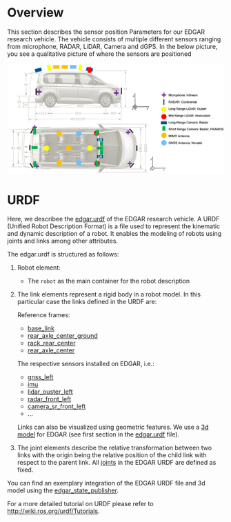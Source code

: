# Overview
This section describes the sensor position Parameters for our EDGAR research vehicle. The vehicle consists of multiple different sensors ranging from microphone, RADAR, LiDAR, Camera and dGPS. In the below picture, you see a qualitative picture of where the sensors are positioned

![EDGAR_Sensors](../docs/EDGAR_Sensor_Overview.png)

# URDF
Here, we describee the [edgar.urdf](edgar.urdf) of the EDGAR research vehicle. A URDF (Unified Robot Description Format) is a file used to represent the kinematic and dynamic description of a robot. It enables the modeling of robots using joints and links among other attributes.

The edgar.urdf is structured as follows:

1. Robot element:
	- The `robot` as the main container for the robot description

2. The link elements represent a rigid body in a robot model. In this particular case the links defined in the URDF are:

	Reference frames:

	- [base_link](edgar.urdf#L15)
	- [rear_axle_center_ground](edgar.urdf#L5)
	- [rack_rear_center](edgar.urdf#L16)
	- [rear_axle_center](edgar.urdf#L17)

	The respective sensors installed on EDGAR, i.e.:

	- [gnss_left](edgar.urdf#L19)
	- [imu](edgar.urdf#L22)
	- [lidar_ouster_left](edgar.urdf#L24)
	- [radar_front_left](edgar.urdf#L29)
	- [camera_sr_front_left](edgar.urdf#L36)
	- ...

	Links can also be visualized using geometric features. We use a [3d model](../3d_model/low_res/edgar.fbx) for EDGAR (see first section in the [edgar.urdf](edgar.urdf) file).  

3. The joint elements describe the relative transformation between two links with the origin being the relative position of the child link with respect to the parent link. All [joints](edgar.urdf#L73) in the EDGAR URDF are defined as fixed.

You can find an exemplary integration of the EDGAR URDF file and 3d model using the [edgar_state_publisher](../../tools/edgar_state_publisher).

For a more detailed tutorial on URDF please refer to http://wiki.ros.org/urdf/Tutorials.
